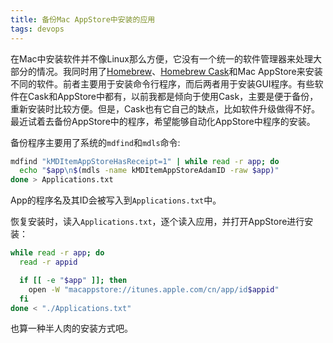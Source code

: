 ```yaml
---
title: 备份Mac AppStore中安装的应用
tags: devops
---
```


在Mac中安装软件并不像Linux那么方便，它没有一个统一的软件管理器来处理大部分的情况。我同时用了[Homebrew](http://brew.sh/)、[Homebrew Cask](http://caskroom.io/)和Mac AppStore来安装不同的软件。前者主要用于安装命令行程序，而后两者用于安装GUI程序。有些软件在Cask和AppStore中都有，以前我都是倾向于使用Cask，主要是便于备份，重新安装时比较方便。但是，Cask也有它自己的缺点，比如软件升级做得不好。最近试着去备份AppStore中的程序，希望能够自动化AppStore中程序的安装。

备份程序主要用了系统的`mdfind`和`mdls`命令:

~~~ bash
mdfind "kMDItemAppStoreHasReceipt=1" | while read -r app; do
  echo "$app\n$(mdls -name kMDItemAppStoreAdamID -raw $app)"
done > Applications.txt
~~~

App的程序名及其ID会被写入到`Applications.txt`中。

恢复安装时，读入`Applications.txt`，逐个读入应用，并打开AppStore进行安装：

~~~ bash
while read -r app; do
  read -r appid

  if [[ -e "$app" ]]; then
    open -W "macappstore://itunes.apple.com/cn/app/id$appid"
  fi
done < "./Applications.txt"
~~~

也算一种半人肉的安装方式吧。
